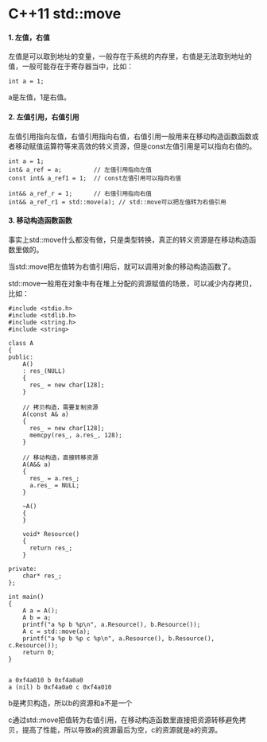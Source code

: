 # C++11 std::move

#### 1. 左值，右值

左值是可以取到地址的变量，一般存在于系统的内存里，右值是无法取到地址的值，一般可能存在于寄存器当中，比如：

```
int a = 1;
```

a是左值，1是右值。

#### 2. 左值引用，右值引用

左值引用指向左值，右值引用指向右值，右值引用一般用来在移动构造函数函数或者移动赋值运算符等来高效的转义资源，但是const左值引用是可以指向右值的。

```
int a = 1;
int& a_ref = a;         // 左值引用指向左值
const int& a_ref1 = 1;  // const左值引用可以指向右值

int&& a_ref_r = 1;      // 右值引用指向右值
int&& a_ref_r1 = std::move(a); // std::move可以把左值转为右值引用
```

#### 3. 移动构造函数函数

事实上std::move什么都没有做，只是类型转换，真正的转义资源是在移动构造函数里做的。

当std::move把左值转为右值引用后，就可以调用对象的移动构造函数了。

std::move一般用在对象中有在堆上分配的资源赋值的场景，可以减少内存拷贝，比如：

```
#include <stdio.h>
#include <stdlib.h>
#include <string.h>
#include <string>

class A
{
public:
    A()
    : res_(NULL)
    {
      res_ = new char[128];
    }

    // 拷贝构造，需要复制资源
    A(const A& a)
    {
      res_ = new char[128];
      memcpy(res_, a.res_, 128);
    }

    // 移动构造，直接转移资源
    A(A&& a)
    {
      res_ = a.res_;
      a.res_ = NULL;
    }

    ~A()
    {
    }

    void* Resource()
    {
      return res_;
    }

private:
    char* res_;
};

int main()
{
    A a = A();
    A b = a;
    printf("a %p b %p\n", a.Resource(), b.Resource());
    A c = std::move(a);
    printf("a %p b %p c %p\n", a.Resource(), b.Resource(), c.Resource());
    return 0;
}


a 0xf4a010 b 0xf4a0a0
a (nil) b 0xf4a0a0 c 0xf4a010
```

b是拷贝构造，所以b的资源和a不是一个

c通过std::move把值转为右值引用，在移动构造函数里直接把资源转移避免拷贝，提高了性能，所以导致a的资源最后为空，c的资源就是a的资源。
